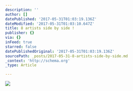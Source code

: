 ```yaml
---
description: ''
author: []
datePublished: '2017-05-31T01:03:19.136Z'
dateModified: '2017-05-31T01:03:10.647Z'
title: 8 artists side by side !
publisher: {}
via: {}
inFeed: true
starred: false
datePublishedOriginal: '2017-05-31T01:03:19.136Z'
sourcePath: _posts/2017-05-31-8-artists-side-by-side.md
_context: 'http://schema.org'
_type: Article

---
```

![](https://imgflo.herokuapp.com/graph/2b2431f8e7ba7b0/64927b96a5310a1a799243a3a47f8c50/croprotate.jpg?cropheight=1675&cropwidth=2662&degrees=0&input=https%3A%2F%2Fthe-grid-user-content.s3-us-west-2.amazonaws.com%2Fb3ca4217-7925-46bd-9b50-2fdf9d7fd091.jpg&x=0&y=39)